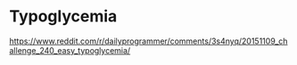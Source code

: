 # Typoglycemia
https://www.reddit.com/r/dailyprogrammer/comments/3s4nyq/20151109_challenge_240_easy_typoglycemia/
